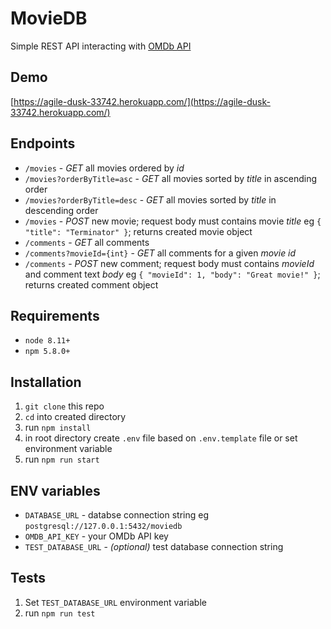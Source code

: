 # MovieDB

Simple REST API  interacting with [OMDb API](http://www.omdbapi.com/)

## Demo

[https://agile-dusk-33742.herokuapp.com/](https://agile-dusk-33742.herokuapp.com/)

## Endpoints

 - `/movies` - *GET* all movies ordered by *id*
 - `/movies?orderByTitle=asc` - *GET* all movies sorted by *title* in ascending order
 - `/movies?orderByTitle=desc` - *GET* all movies sorted by *title* in descending order
 - `/movies` - *POST* new movie; request body must contains movie *title* eg `{ "title": "Terminator" }`; returns created movie object
 - `/comments` - *GET* all comments
 - `/comments?movieId={int}` - *GET* all comments for a given *movie id*
 - `/comments` - *POST* new comment; request body must contains *movieId* and comment text *body* eg `{ "movieId": 1, "body": "Great movie!" }`; returns created comment object

## Requirements

 - `node 8.11+`
 - `npm 5.8.0+`

## Installation

 1. `git clone` this repo
 2. `cd` into created directory
 3. run `npm install`
 4. in root directory create `.env` file based on `.env.template` file or set environment variable
 5. run `npm run start`

## ENV variables

 - `DATABASE_URL` - databse connection string eg `postgresql://127.0.0.1:5432/moviedb`
 - `OMDB_API_KEY` - your OMDb API key
 - `TEST_DATABASE_URL` - *(optional)* test database connection string

## Tests

 1. Set `TEST_DATABASE_URL` environment variable
 2. run `npm run test`
